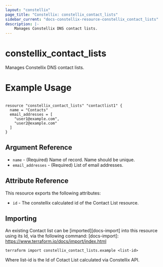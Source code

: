 ```yaml
---
layout: "constellix"
page_title: "Constellix: constellix_contact_lists"
sidebar_current: "docs-constellix-resource-constellix_contact_lists"
description: |-
    Manages Constellix DNS contact lists.
---
```

# constellix_contact_lists #
Manages Constellix DNS contact lists.

# Example Usage #
```hcl

resource "constellix_contact_lists" "contactlist1" {
  name = "Contacts"
  email_addresses = [
    "user1@example.com",
    "user2@example.com"
  ]
}

```

## Argument Reference ##
* `name` - (Required) Name of record. Name should be unique.
* `email_addresses` - (Required) List of email addresses.

## Attribute Reference ##
This resource exports the following attributes:
* `id` - The constellix calculated id of the Contact List resource.

## Importing ##

An existing Contact list can be [imported][docs-import] into this resource using its Id, via the following command:
[docs-import]: https://www.terraform.io/docs/import/index.html


```
terraform import constellix_contact_lists.example <list-id>
```

Where list-id is the Id of Cotact List calculated via Constellix API.
